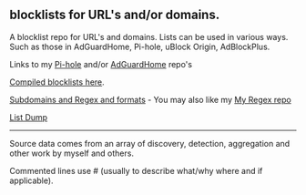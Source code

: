 ## blocklists for URL's and/or domains.

A blocklist repo for URL's and domains. Lists can be used in various ways. Such as those in AdGuardHome, Pi-hole, uBlock Origin, AdBlockPlus. 

Links to my [Pi-hole](https://github.com/SystemJargon/pi-hole) and/or [AdGuardHome](https://github.com/SystemJargon/AdGuardHome) repo's

[Compiled blocklists here](https://github.com/SystemJargon/blocklists/tree/main/lists). 

[Subdomains and Regex and formats](https://github.com/SystemJargon/blocklists/blob/main/subdomains-regex-formats.md) - You may also like my [My Regex repo](https://github.com/SystemJargon/regex)

[List Dump](https://github.com/SystemJargon/blocklists/blob/main/list-dump.txt)

----

Source data comes from an array of discovery, detection, aggregation and other work by myself and others. 

Commented lines use # (usually to describe what/why where and if applicable). 
